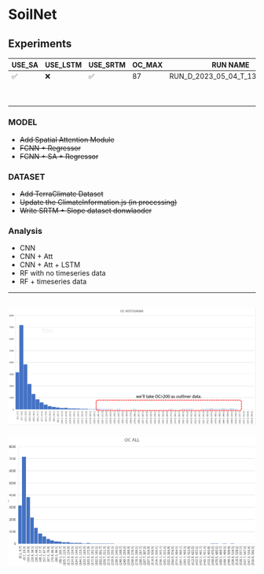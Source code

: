 # SoilNet


## Experiments

| USE_SA | USE_LSTM | USE_SRTM | OC_MAX | **RUN NAME** |
|--------|----------|----------|--------|--------------|
|   ✅   |    ❌   |    ✅    |   87   |      RUN_D_2023_05_04_T_13_27_Moien        |
|        |          |          |        |              |
|        |          |          |        |              |
|        |          |          |        |              |
|        |          |          |        |              |
|        |          |          |        |              |
|        |          |          |        |              |
|        |          |          |        |              |
|        |          |          |        |              |
|        |          |          |        |              |







### MODEL
- ~~Add Spatial Attention Module~~
- ~~FCNN + Regressor~~
- ~~FCNN + SA + Regressor~~

### DATASET
- ~~Add TerraClimate Dataset~~
- ~~Update the ClimateInformation.js (in processing)~~
- ~~Write SRTM + Slope dataset donwlaoder~~

### Analysis
- CNN
- CNN + Att 
- CNN + Att + LSTM
- RF with no timeseries data
- RF + timeseries data

---
![oc_germany](https://github.com/moienr/SoilNet/blob/da789f2bf2f2df5dacca6b44ea2be63ed516e54f/dataset/oc_histogram.png)
---
![oc_all](https://github.com/moienr/SoilNet/blob/d0255c1ce411e631265daf311f1ca0d68b7b0412/readme_imgs/oc_all.png)
